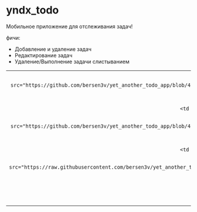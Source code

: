 # yndx_todo

Мобильное приложение для отслеживания задач!

фичи:
- Добавление и удаление задач
- Редактирование задач
- Удаление/Выполнение задачи слистыванием


<div style="text-align: center">
    <table>
        <tr>
            <td style="text-align: center">
                
                    <img src="https://github.com/bersen3v/yet_another_todo_app/blob/4b06c8f932fdfa9a8af6bfe49ae5f0ecfe20f7b5/assets/readme_photos/2.png?raw=true" width="200"/>

            </td>            
            <td style="text-align: center">

                    <img src="https://github.com/bersen3v/yet_another_todo_app/blob/4b06c8f932fdfa9a8af6bfe49ae5f0ecfe20f7b5/assets/readme_photos/1.png?raw=true" width="200"/>

            </td>
            <td style="text-align: center">

                    <img src="https://raw.githubusercontent.com/bersen3v/yet_another_todo_app/0392cd093398f3d07a68a5ae35a5260980fccaf2/assets/readme_photos/3.png" width="200"/>

            </td>
        </tr>
    </table>
</div>
